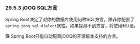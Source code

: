 ### 29.5.3 jOOQ SQL方言
Spring Boot决定了对你的数据库使用何种SQL方言，除非你配置了`spring.jooq.sql-dialect`属性。如果探测不到方言，将使用`默认值`。

**注** Spring Boot只能自动配置jOOQ的开源版本支持的方言。
